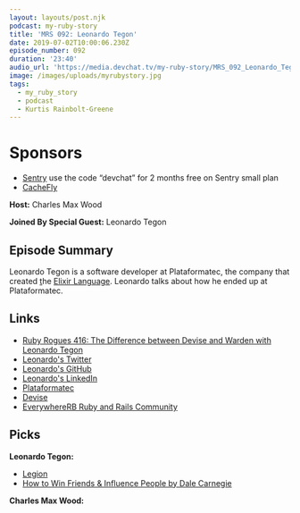 ```yaml
---
layout: layouts/post.njk
podcast: my-ruby-story
title: 'MRS 092: Leonardo Tegon'
date: 2019-07-02T10:00:06.230Z
episode_number: 092
duration: '23:40'
audio_url: 'https://media.devchat.tv/my-ruby-story/MRS_092_Leonardo_Tegon_.mp3'
image: /images/uploads/myrubystory.jpg
tags:
  - my_ruby_story
  - podcast
  - Kurtis Rainbolt-Greene
---
```

# Sponsors

* [Sentry](https://sentry.io/) use the code “devchat” for 2 months free on Sentry small plan
* [CacheFly ](https://www.cachefly.com/)

**Host:**  Charles Max Wood

**Joined By Special Guest:** Leonardo Tegon

## Episode Summary

Leonardo Tegon is a software developer at Plataformatec, the company that created [t](https://github.com/plataformatec/devise)he [Elixir Language](https://plataformatec.com/why/elixir/). Leonardo talks about how he ended up at Plataformatec.

## Links

* [Ruby Rogues 416: The Difference between Devise and Warden with Leonardo Tegon](https://devchat.tv/ruby-rogues/rr-416-the-difference-between-devise-and-warden-with-leonardo-tegon/)
* [Leonardo's Twitter](https://twitter.com/tegonl)
* [Leonardo's GitHub](https://github.com/tegon)
* [Leonardo's LinkedIn](https://br.linkedin.com/in/tegon)
* [Plataformatec](plataformatec.com.br/)
* [Devise](https://github.com/plataformatec/devise)
* [EverywhereRB Ruby and Rails Community](https://keepcurrentacademy.com/everywhererb/)



## Picks

**Leonardo Tegon:**

* [Legion](https://www.imdb.com/title/tt5114356/?ref_=nv_sr_1?ref_=nv_sr_1)
* [How to Win Friends & Influence People by Dale Carnegie](https://www.amazon.com/How-Win-Friends-Influence-People/dp/0671027034)



 **Charles Max Wood:**
